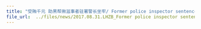 ```yaml
---
title: "受贿千元 助黑帮揪滋事者驻署警长坐牢/ Former police inspector sentenced to jail for revealing confidential photos in return for bribes"
file_url:  ../files/news/2017.08.31.LHZB_Former police inspector sentenced to jail for revealing confidential photos in return for bribes 受贿千元 助黑帮揪滋事者驻署警长坐牢.pdf
---
```

